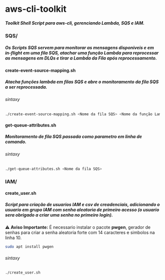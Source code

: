 # aws-cli-toolkit

##### Toolkit Shell Script para aws-cli, gerenciando Lambda, SQS e IAM.
### SQS/

##### Os Scripts SQS servem para monitorar as mensagens disponiveis e em in-flight em uma fila SQS, atachar uma função Lambda para reprocessar as mensagens em DLQs e tirar a Lambda da Fila após reprocessamento.
#### create-event-source-mapping.sh
##### Atacha funções lambda em filas SQS e abre o monitoramento da fila SQS a ser reprocessada.

###### sintaxy

```bash
./create-event-source-mapping.sh <Nome da fila SQS> <Nome da função Lambda>
```
#### get-queue-attributes.sh
##### Monitoramento de fila SQS passada como parametro em linha de comando.

###### sintaxy

```bash
./get-queue-attributes.sh <Nome da fila SQS>
```

### IAM/

#### create_user.sh

##### Script para criação de usuarios IAM e csv de creadenciais, adicionando o usuario em grupo IAM com senha aleatoria de primeiro acesso (o usuario sera obrigado a criar uma senha no primeiro login).

⚠️ **Aviso Importante:** É necessario instalar o pacote **pwgen**, gerador de senhas para criar a senha aleatoria forte com 14 caracteres e simbolos na linha 10.

```bash
sudo apt install pwgen
```
###### sintaxy

```bash
./create_user.sh
```
